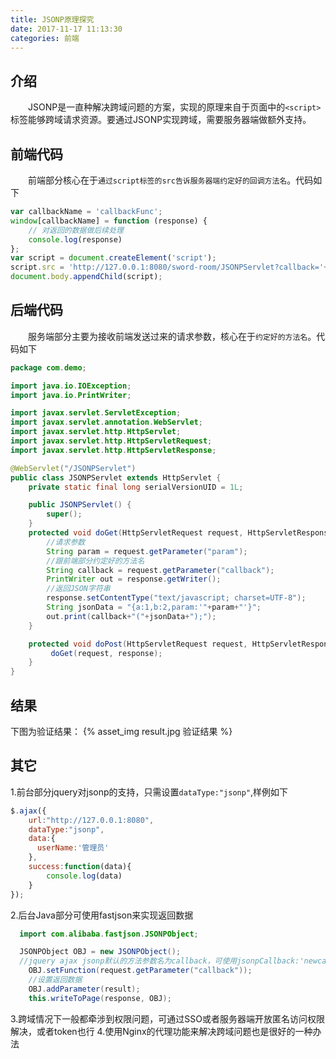 ```yaml
---
title: JSONP原理探究
date: 2017-11-17 11:13:30
categories: 前端
---
```


## 介绍

&emsp;&emsp;JSONP是一直种解决跨域问题的方案，实现的原理来自于页面中的`<script>`标签能够跨域请求资源。要通过JSONP实现跨域，需要服务器端做额外支持。



## 前端代码

&emsp;&emsp;前端部分核心在于`通过script标签的src告诉服务器端约定好的回调方法名`。代码如下

```javascript
var callbackName = 'callbackFunc';
window[callbackName] = function (response) {
    // 对返回的数据做后续处理
    console.log(response)
};
var script = document.createElement('script');
script.src = 'http://127.0.0.1:8080/sword-room/JSONPServlet?callback='+callbackName+'&param=JSONP';
document.body.appendChild(script);
```

## 后端代码

&emsp;&emsp;服务端部分主要为接收前端发送过来的请求参数，核心在于`约定好的方法名`。代码如下

```java
package com.demo;

import java.io.IOException;
import java.io.PrintWriter;

import javax.servlet.ServletException;
import javax.servlet.annotation.WebServlet;
import javax.servlet.http.HttpServlet;
import javax.servlet.http.HttpServletRequest;
import javax.servlet.http.HttpServletResponse;

@WebServlet("/JSONPServlet")
public class JSONPServlet extends HttpServlet {
	private static final long serialVersionUID = 1L;

	public JSONPServlet() {
        super();
    }
	protected void doGet(HttpServletRequest request, HttpServletResponse response) throws ServletException, IOException {
		//请求参数
		String param = request.getParameter("param");
		//跟前端部分约定好的方法名
	    String callback = request.getParameter("callback");
	    PrintWriter out = response.getWriter();
	    //返回JSON字符串
	    response.setContentType("text/javascript; charset=UTF-8");
	    String jsonData = "{a:1,b:2,param:'"+param+"'}";
	    out.print(callback+"("+jsonData+");");
	}

	protected void doPost(HttpServletRequest request, HttpServletResponse response) throws ServletException, IOException {
		 doGet(request, response);
	}
}
```

## 结果

下图为验证结果：
{% asset_img result.jpg 验证结果 %}


## 其它

1.前台部分jquery对jsonp的支持，只需设置`dataType:"jsonp"`,样例如下
```javascript
$.ajax({
    url:"http://127.0.0.1:8080",
    dataType:"jsonp",
    data:{
      userName:'管理员'
    },
    success:function(data){
        console.log(data)
    }
});
```

2.后台Java部分可使用fastjson来实现返回数据
```java
  import com.alibaba.fastjson.JSONPObject;

  JSONPObject OBJ = new JSONPObject();
  //jquery ajax jsonp默认的方法参数名为callback，可使用jsonpCallback:'newcallback'自定义
	OBJ.setFunction(request.getParameter("callback"));
	//设置返回数据
	OBJ.addParameter(result);
	this.writeToPage(response, OBJ);
```

3.跨域情况下一般都牵涉到权限问题，可通过SSO或者服务器端开放匿名访问权限解决，或者token也行
4.使用Nginx的代理功能来解决跨域问题也是很好的一种办法
